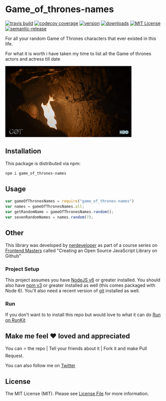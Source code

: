 # Game_of_thrones-names

[![travis build](https://img.shields.io/travis/nerdeveloper/game_of_thrones-names.svg?style=flat-square)](https://travis-ci.org/kentcdodds/starwars-names)
[![codecov coverage](https://img.shields.io/codecov/c/github/nerdeveloper/game_of_thrones-names.svg)](https://codecov.io/github/kentcdodds/starwars-names)
[![version](https://img.shields.io/npm/v/game_of_thrones-names.svg)](https://www.npmjs.com/package/game_of_thrones-names)
[![downloads](https://img.shields.io/npm/dm/game_of_thrones-names.svg)](https://npm-stat.com/charts.html?package=game_of_thrones-names&from=2017-11-27&to=2017-11-28)
[![MIT License](https://img.shields.io/npm/l/game_of_thrones-names.svg)](http://opensource.org/licenses/MIT)
[![semantic-release](https://img.shields.io/badge/%20%20%F0%9F%93%A6%F0%9F%9A%80-semantic--release-e10079.svg)](https://github.com/semantic-release/semantic-release)

For all your random Game of Thrones characters that ever existed in this life.

For what it is worth i have taken my time to list all the Game of thrones actors and actress till date

![game_of_thrones-names](gif/got.gif)

## Installation

This package is distributed via npm:

```bash
npm i game_of_thrones-names
```

## Usage

```javascript
var gameOfThronesNames = require("game_of_thrones-names")
var names = gameOfThronesNames.all;
var getRandomName = gameOfThronesNames.random();
var sevenRandomNames = names.random(7);
```

## Other

This library was developed by [nerdeveloper](https://twitter.com/_nerdeveloper) as part of a
course series on [Frontend Masters](http://frontendmasters.com/courses/open-source/) called "Creating an Open Source JavaScript Library on Github"

### Project Setup

This project assumes you have [NodeJS v6](http://nodejs.org/) or greater installed. You should
also have [npm v3](https://www.npmjs.com/) or greater installed as well (this comes packaged
with Node 6). You'll also need a recent version of [git](https://git-scm.com/) installed
as well.

### Run

If you don't want to to install this repo but would love to what it can do [Run on RunKit](https://npm.runkit.com/game_of_thrones-names)

## Make me feel :heart: loved and appreciated

You can :star: the repo | Tell your friends about it | Fork it and make Pull Request.

You can also follow me on [Twitter](https://twitter.com/_nerdeveloper)

## License

The MIT License (MIT). Please see [License File](LICENSE) for more information.